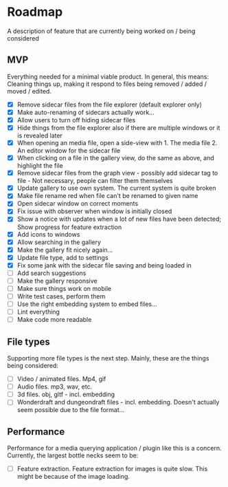 # Roadmap

A description of feature that are currently being worked on / being considered

## MVP

Everything needed for a minimal viable product. In general, this means: Cleaning things up, making it respond to files being removed / added / moved / edited.

- [x] Remove sidecar files from the file explorer (default explorer only)
- [x] Make auto-renaming of sidecars actually work...
- [x] Allow users to turn off hiding sidecar files
- [x] Hide things from the file explorer also if there are multiple windows or it is revealed later
- [x] When opening an media file, open a side-view with 1. The media file 2. An editor window for the sidecar file
- [x] When clicking on a file in the gallery view, do the same as above, and highlight the file
- [x] Remove sidecar files from the graph view - possibly add sidecar tag to file - Not necessary, people can filter them themselves
- [x] Update gallery to use own system. The current system is quite broken
- [x] Make file rename red when file can't be renamed to given name
- [x] Open sidecar window on correct moments
- [x] Fix issue with observer when window is initially closed
- [x] Show a notice with updates when a lot of new files have been detected; Show progress for feature extraction
- [x] Add icons to windows
- [x] Allow searching in the gallery
- [x] Make the gallery fit nicely again...
- [x] Update file type, add to settings
- [x] Fix some jank with the sidecar file saving and being loaded in
- [ ] Add search suggestions
- [ ] Make the gallery responsive
- [ ] Make sure things work on mobile
- [ ] Write test cases, perform them
- [ ] Use the right embedding system to embed files...
- [ ] Lint everything
- [ ] Make code more readable

## File types

Supporting more file types is the next step. Mainly, these are the things being considered:

- [ ] Video / animated files. Mp4, gif 
- [ ] Audio files. mp3, wav, etc.
- [ ] 3d files. obj, gltf - incl. embedding
- [ ] Wonderdraft and dungeondraft files - incl. embedding. Doesn't actually seem possible due to the file format...

## Performance

Performance for a media querying application / plugin like this is a concern. Currently, the largest bottle necks seem to be:

- [ ] Feature extraction. Feature extraction for images is quite slow. This might be because of the image loading.
